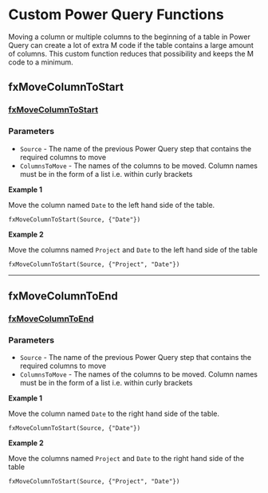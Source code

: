 # Custom Power Query Functions

Moving a column or multiple columns to the beginning of a table in Power Query can create a lot of extra M code if the table contains a large amount of columns. This custom function reduces that possibility and keeps the M code to a minimum.

## fxMoveColumnToStart

### [fxMoveColumnToStart](fxMoveColumnToStart.pq)

### Parameters

- `Source` - The name of the previous Power Query step that contains the required columns to move
- `ColumnsToMove` - The names of the columns to be moved. Column names must be in the form of a list i.e. within curly brackets

**Example 1**

Move the column named `Date` to the left hand side of the table.

```mcode
fxMoveColumnToStart(Source, {"Date"})
```

**Example 2**

Move the columns named `Project` and `Date` to the left hand side of the table

```mcode
fxMoveColumnToStart(Source, {"Project", "Date"})
```

----

## fxMoveColumnToEnd

### [fxMoveColumnToEnd](fxMoveColumnToEnd.pq)

### Parameters

- `Source` - The name of the previous Power Query step that contains the required columns to move
- `ColumnsToMove` - The names of the columns to be moved. Column names must be in the form of a list i.e. within curly brackets

**Example 1**

Move the column named `Date` to the right hand side of the table.

```mcode
fxMoveColumnToStart(Source, {"Date"})
```

**Example 2**

Move the columns named `Project` and `Date` to the right hand side of the table

```mcode
fxMoveColumnToStart(Source, {"Project", "Date"})
```







